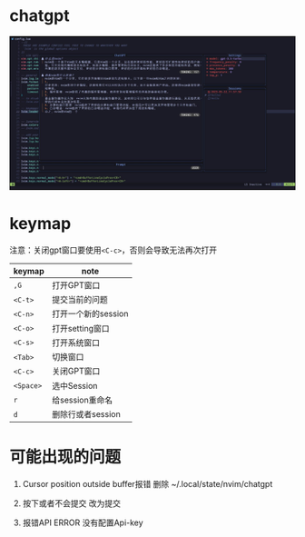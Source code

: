 # chatgpt
![chatgpt](chatgpt.jpg) 

# keymap
注意：关闭gpt窗口要使用`<C-c>`，否则会导致无法再次打开

keymap | note
---|---
`,G` | 打开GPT窗口
`<C-t>` | 提交当前的问题
`<C-n>` | 打开一个新的session
`<C-o>` | 打开setting窗口
`<C-s>` | 打开系统窗口
`<Tab>` | 切换窗口
`<C-c>` | 关闭GPT窗口
`<Space>` | 选中Session
`r` | 给session重命名
`d` | 删除行或者session

# 可能出现的问题
1.  Cursor position outside buffer报错
删除 ~/.local/state/nvim/chatgpt

2. 按下<CR>或者<C-Enter>不会提交
改为<C-t>提交

3. 报错API ERROR
没有配置Api-key

